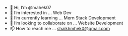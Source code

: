 - 👋 Hi, I’m @mahek07
- 👀 I’m interested in ... Web Dev
- 🌱 I’m currently learning ... Mern Stack Development
- 💞️ I’m looking to collaborate on ... Website Development
- 📫 How to reach me ... shaikhmhek0@gmail.com

<!---
mahek07/mahek07 is a ✨ special ✨ repository because its `README.md` (this file) appears on your GitHub profile.
You can click the Preview link to take a look at your changes.
--->
